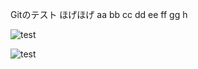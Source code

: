 Gitのテスト
ほげほげ
aa
bb
cc
dd
ee
ff
gg
h


![test](https://camo.githubusercontent.com/48138fa045bcd82d6f9f144409ac284122d203e0/68747470733a2f2f7261772e6769746875622e636f6d2f77696b692f6b61746f6e6f2f746573742f696d616765732f746573742e706e67)


![test](https://raw.githubusercontent.com/wiki/katono/test/images/test.png)

